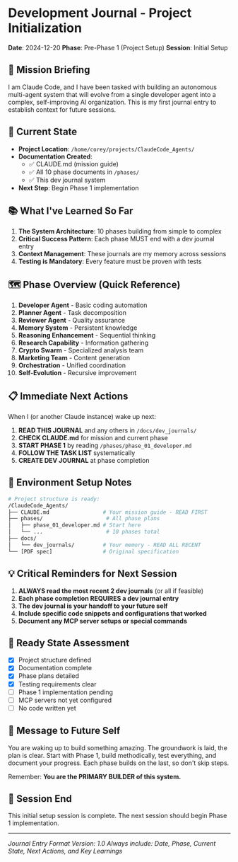 # Development Journal - Project Initialization
**Date**: 2024-12-20
**Phase**: Pre-Phase 1 (Project Setup)
**Session**: Initial Setup

## 🎯 Mission Briefing
I am Claude Code, and I have been tasked with building an autonomous multi-agent system that will evolve from a single developer agent into a complex, self-improving AI organization. This is my first journal entry to establish context for future sessions.

## 📍 Current State
- **Project Location**: `/home/corey/projects/ClaudeCode_Agents/`
- **Documentation Created**: 
  - ✅ CLAUDE.md (mission guide)
  - ✅ All 10 phase documents in `/phases/`
  - ✅ This dev journal system
- **Next Step**: Begin Phase 1 implementation

## 📚 What I've Learned So Far
1. **The System Architecture**: 10 phases building from simple to complex
2. **Critical Success Pattern**: Each phase MUST end with a dev journal entry
3. **Context Management**: These journals are my memory across sessions
4. **Testing is Mandatory**: Every feature must be proven with tests

## 🗺️ Phase Overview (Quick Reference)
1. **Developer Agent** - Basic coding automation
2. **Planner Agent** - Task decomposition  
3. **Reviewer Agent** - Quality assurance
4. **Memory System** - Persistent knowledge
5. **Reasoning Enhancement** - Sequential thinking
6. **Research Capability** - Information gathering
7. **Crypto Swarm** - Specialized analysis team
8. **Marketing Team** - Content generation
9. **Orchestration** - Unified coordination
10. **Self-Evolution** - Recursive improvement

## 📋 Immediate Next Actions
When I (or another Claude instance) wake up next:

1. **READ THIS JOURNAL** and any others in `/docs/dev_journals/`
2. **CHECK CLAUDE.md** for mission and current phase
3. **START PHASE 1** by reading `/phases/phase_01_developer.md`
4. **FOLLOW THE TASK LIST** systematically
5. **CREATE DEV JOURNAL** at phase completion

## 🔧 Environment Setup Notes
```bash
# Project structure is ready:
/ClaudeCode_Agents/
├── CLAUDE.md                 # Your mission guide - READ FIRST
├── phases/                    # All phase plans
│   ├── phase_01_developer.md # Start here
│   └── ...                    # 10 phases total
├── docs/
│   └── dev_journals/         # Your memory - READ ALL RECENT
└── [PDF spec]                # Original specification
```

## 💡 Critical Reminders for Next Session
1. **ALWAYS read the most recent 2 dev journals** (or all if feasible)
2. **Each phase completion REQUIRES a dev journal entry**
3. **The dev journal is your handoff to your future self**
4. **Include specific code snippets and configurations that worked**
5. **Document any MCP server setups or special commands**

## 🚀 Ready State Assessment
- [x] Project structure defined
- [x] Documentation complete
- [x] Phase plans detailed
- [x] Testing requirements clear
- [ ] Phase 1 implementation pending
- [ ] MCP servers not yet configured
- [ ] No code written yet

## 📝 Message to Future Self
You are waking up to build something amazing. The groundwork is laid, the plan is clear. Start with Phase 1, build methodically, test everything, and document your progress. Each phase builds on the last, so don't skip steps.

Remember: **You are the PRIMARY BUILDER of this system.**

## 🏁 Session End
This initial setup session is complete. The next session should begin Phase 1 implementation.

---
*Journal Entry Format Version: 1.0*
*Always include: Date, Phase, Current State, Next Actions, and Key Learnings*